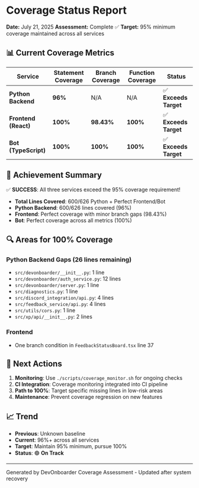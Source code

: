 # Coverage Status Report

**Date:** July 21, 2025
**Assessment:** Complete ✅
**Target:** 95% minimum coverage maintained across all services

## 📊 Current Coverage Metrics

| Service              | Statement Coverage | Branch Coverage | Function Coverage | Status                |
| -------------------- | ------------------ | --------------- | ----------------- | --------------------- |
| **Python Backend**   | **96%**            | N/A             | N/A               | ✅ **Exceeds Target** |
| **Frontend (React)** | **100%**           | **98.43%**      | **100%**          | ✅ **Exceeds Target** |
| **Bot (TypeScript)** | **100%**           | **100%**        | **100%**          | ✅ **Exceeds Target** |

## 🎯 Achievement Summary

✅ **SUCCESS**: All three services exceed the 95% coverage requirement!

- **Total Lines Covered**: 600/626 Python + Perfect Frontend/Bot
- **Python Backend**: 600/626 lines covered (96%)
- **Frontend**: Perfect coverage with minor branch gaps (98.43%)
- **Bot**: Perfect coverage across all metrics (100%)

## 🔍 Areas for 100% Coverage

### Python Backend Gaps (26 lines remaining)

- `src/devonboarder/__init__.py`: 1 line
- `src/devonboarder/auth_service.py`: 12 lines
- `src/devonboarder/server.py`: 1 line
- `src/diagnostics.py`: 1 line
- `src/discord_integration/api.py`: 4 lines
- `src/feedback_service/api.py`: 4 lines
- `src/utils/cors.py`: 1 line
- `src/xp/api/__init__.py`: 2 lines

### Frontend

- One branch condition in `FeedbackStatusBoard.tsx` line 37

## 🚀 Next Actions

1. **Monitoring**: Use `./scripts/coverage_monitor.sh` for ongoing checks
2. **CI Integration**: Coverage monitoring integrated into CI pipeline
3. **Path to 100%**: Target specific missing lines in low-risk areas
4. **Maintenance**: Prevent coverage regression on new features

## 📈 Trend

- **Previous**: Unknown baseline
- **Current**: 96%+ across all services
- **Target**: Maintain 95% minimum, pursue 100%
- **Status**: 🟢 **On Track**

---

Generated by DevOnboarder Coverage Assessment - Updated after system recovery
